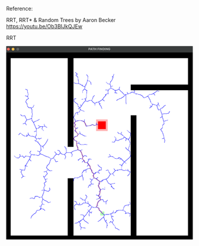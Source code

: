 Reference:

RRT, RRT* & Random Trees by Aaron Becker
https://youtu.be/Ob3BIJkQJEw

RRT

<img src="./Images/RRT.png" alt="drawing" width="600"/>

